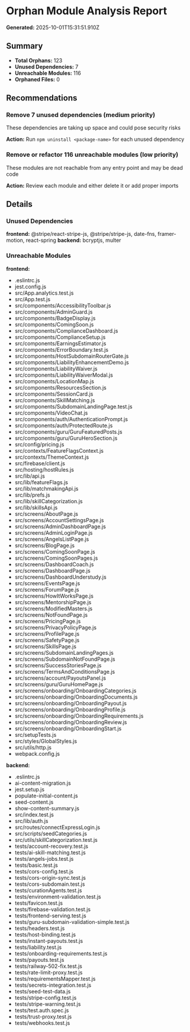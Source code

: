 # Orphan Module Analysis Report

**Generated:** 2025-10-01T15:31:51.910Z

## Summary

- **Total Orphans:** 123
- **Unused Dependencies:** 7
- **Unreachable Modules:** 116
- **Orphaned Files:** 0

## Recommendations

### Remove 7 unused dependencies (medium priority)
These dependencies are taking up space and could pose security risks

**Action:** Run `npm uninstall <package-name>` for each unused dependency

### Remove or refactor 116 unreachable modules (low priority)
These modules are not reachable from any entry point and may be dead code

**Action:** Review each module and either delete it or add proper imports

## Details

### Unused Dependencies
**frontend:** @stripe/react-stripe-js, @stripe/stripe-js, date-fns, framer-motion, react-spring
**backend:** bcryptjs, multer

### Unreachable Modules
**frontend:**
- .eslintrc.js
- jest.config.js
- src/App.analytics.test.js
- src/App.test.js
- src/components/AccessibilityToolbar.js
- src/components/AdminGuard.js
- src/components/BadgeDisplay.js
- src/components/ComingSoon.js
- src/components/ComplianceDashboard.js
- src/components/ComplianceSetup.js
- src/components/EarningsEstimator.js
- src/components/ErrorBoundary.test.js
- src/components/HostSubdomainRouterGate.js
- src/components/LiabilityEnhancementDemo.js
- src/components/LiabilityWaiver.js
- src/components/LiabilityWaiverModal.js
- src/components/LocationMap.js
- src/components/ResourcesSection.js
- src/components/SessionCard.js
- src/components/SkillMatching.js
- src/components/SubdomainLandingPage.test.js
- src/components/VideoChat.js
- src/components/auth/AuthenticationPrompt.js
- src/components/auth/ProtectedRoute.js
- src/components/guru/GuruFeaturedPosts.js
- src/components/guru/GuruHeroSection.js
- src/config/pricing.js
- src/contexts/FeatureFlagsContext.js
- src/contexts/ThemeContext.js
- src/firebase/client.js
- src/hosting/hostRules.js
- src/lib/api.js
- src/lib/featureFlags.js
- src/lib/matchmakingApi.js
- src/lib/prefs.js
- src/lib/skillCategorization.js
- src/lib/skillsApi.js
- src/screens/AboutPage.js
- src/screens/AccountSettingsPage.js
- src/screens/AdminDashboardPage.js
- src/screens/AdminLoginPage.js
- src/screens/AngelsListPage.js
- src/screens/BlogPage.js
- src/screens/ComingSoonPage.js
- src/screens/ComingSoonPages.js
- src/screens/DashboardCoach.js
- src/screens/DashboardPage.js
- src/screens/DashboardUnderstudy.js
- src/screens/EventsPage.js
- src/screens/ForumPage.js
- src/screens/HowItWorksPage.js
- src/screens/MentorshipPage.js
- src/screens/ModifiedMasters.js
- src/screens/NotFoundPage.js
- src/screens/PricingPage.js
- src/screens/PrivacyPolicyPage.js
- src/screens/ProfilePage.js
- src/screens/SafetyPage.js
- src/screens/SkillsPage.js
- src/screens/SubdomainLandingPages.js
- src/screens/SubdomainNotFoundPage.js
- src/screens/SuccessStoriesPage.js
- src/screens/TermsAndConditionsPage.js
- src/screens/account/PayoutsPanel.js
- src/screens/guru/GuruHomePage.js
- src/screens/onboarding/OnboardingCategories.js
- src/screens/onboarding/OnboardingDocuments.js
- src/screens/onboarding/OnboardingPayout.js
- src/screens/onboarding/OnboardingProfile.js
- src/screens/onboarding/OnboardingRequirements.js
- src/screens/onboarding/OnboardingReview.js
- src/screens/onboarding/OnboardingStart.js
- src/setupTests.js
- src/styles/GlobalStyles.js
- src/utils/http.js
- webpack.config.js

**backend:**
- .eslintrc.js
- ai-content-migration.js
- jest.setup.js
- populate-initial-content.js
- seed-content.js
- show-content-summary.js
- src/index.test.js
- src/lib/auth.js
- src/routes/connectExpressLogin.js
- src/scripts/seedCategories.js
- src/utils/skillCategorization.test.js
- tests/account-recovery.test.js
- tests/ai-skill-matching.test.js
- tests/angels-jobs.test.js
- tests/basic.test.js
- tests/cors-config.test.js
- tests/cors-origin-sync.test.js
- tests/cors-subdomain.test.js
- tests/curationAgents.test.js
- tests/environment-validation.test.js
- tests/favicon.test.js
- tests/firebase-validation.test.js
- tests/frontend-serving.test.js
- tests/guru-subdomain-validation-simple.test.js
- tests/headers.test.js
- tests/host-binding.test.js
- tests/instant-payouts.test.js
- tests/liability.test.js
- tests/onboarding-requirements.test.js
- tests/payouts.test.js
- tests/railway-502-fix.test.js
- tests/rate-limit-proxy.test.js
- tests/requirementsMapper.test.js
- tests/secrets-integration.test.js
- tests/seed-test-data.js
- tests/stripe-config.test.js
- tests/stripe-warning.test.js
- tests/test.auth.spec.js
- tests/trust-proxy.test.js
- tests/webhooks.test.js



